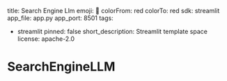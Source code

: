 title: Search Engine Llm
emoji: 🚀
colorFrom: red
colorTo: red
sdk: streamlit
app_file: app.py
app_port: 8501
tags:
  - streamlit
pinned: false
short_description: Streamlit template space
license: apache-2.0

# SearchEngineLLM
